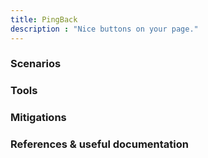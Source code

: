 ```yaml
---
title: PingBack
description : "Nice buttons on your page."
---
```


### Scenarios


### Tools


### Mitigations


### References & useful documentation
